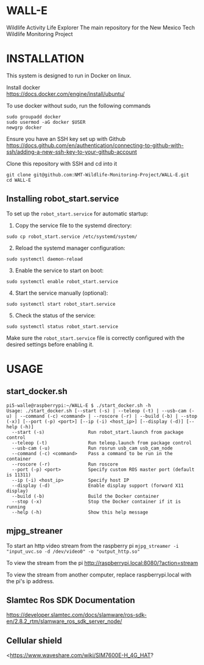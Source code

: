 # WALL-E
Wildlife Activity Life Explorer
The main repository for the New Mexico Tech Wildlife Monitoring Project

# INSTALLATION

This system is designed to run in Docker on linux.  

Install docker  
<https://docs.docker.com/engine/install/ubuntu/>  

To use docker without sudo, run the following commands  
```
sudo groupadd docker
sudo usermod -aG docker $USER
newgrp docker
```

Ensure you have an SSH key set up with Github  
<https://docs.github.com/en/authentication/connecting-to-github-with-ssh/adding-a-new-ssh-key-to-your-github-account>  

Clone this repository with SSH and cd into it  
```
git clone git@github.com:NMT-Wildlife-Monitoring-Project/WALL-E.git
cd WALL-E
```

## Installing robot_start.service

To set up the `robot_start.service` for automatic startup:

1. Copy the service file to the systemd directory:
  ```
  sudo cp robot_start.service /etc/systemd/system/
  ```

2. Reload the systemd manager configuration:
  ```
  sudo systemctl daemon-reload
  ```

3. Enable the service to start on boot:
  ```
  sudo systemctl enable robot_start.service
  ```

4. Start the service manually (optional):
  ```
  sudo systemctl start robot_start.service
  ```

5. Check the status of the service:
  ```
  sudo systemctl status robot_start.service
  ```

Make sure the `robot_start.service` file is correctly configured with the desired settings before enabling it.

# USAGE

## start_docker.sh
```
pi5-walle@raspberrypi:~/WALL-E $ ./start_docker.sh -h
Usage: ./start_docker.sh [--start (-s) | --teleop (-t) | --usb-cam (-u) | --command (-c) <command> | --roscore (-r) | --build (-b) | --stop (-x)] [--port (-p) <port>] [--ip (-i) <host_ip>] [--display (-d)] [--help (-h)]
  --start (-s)                Run robot_start.launch from package control
  --teleop (-t)               Run teleop.launch from package control
  --usb-cam (-u)              Run rosrun usb_cam usb_cam_node
  --command (-c) <command>    Pass a command to be run in the container
  --roscore (-r)              Run roscore
  --port (-p) <port>          Specify custom ROS master port (default is 11311)
  --ip (-i) <host_ip>         Specify host IP
  --display (-d)              Enable display support (forward X11 display)
  --build (-b)                Build the Docker container
  --stop (-x)                 Stop the Docker container if it is running
  --help (-h)                 Show this help message
```

## mjpg_streaner

To start an http video stream from the raspberry pi
```mjpg_streamer -i "input_uvc.so -d /dev/video0" -o "output_http.so"```

To view the stream from the pi
<http://raspberrypi.local:8080/?action=stream>

To view the stream from another computer, replace raspberrypi.local with the pi's ip address.

## Slamtec Ros SDK Documentation
<https://developer.slamtec.com/docs/slamware/ros-sdk-en/2.8.2_rtm/slamware_ros_sdk_server_node/>

## Cellular shield
<https://www.waveshare.com/wiki/SIM7600E-H_4G_HAT?
